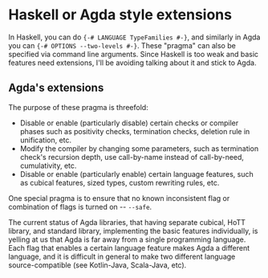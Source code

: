# Haskell or Agda style extensions

In Haskell, you can do `{-# LANGUAGE TypeFamilies #-}`,
and similarly in Agda you can `{-# OPTIONS --two-levels #-}`.
These "pragma" can also be specified via command line arguments.
Since Haskell is too weak and basic features need extensions,
I'll be avoiding talking about it and stick to Agda.

## Agda's extensions

The purpose of these pragma is threefold:

+ Disable or enable (particularly disable) certain checks or compiler phases
  such as positivity checks, termination checks, deletion rule in unification, etc.
+ Modify the compiler by changing some parameters, such as termination check's recursion depth,
  use call-by-name instead of call-by-need, cumulativity, etc.
+ Disable or enable (particularly enable) certain language features,
  such as cubical features, sized types, custom rewriting rules, etc.

One special pragma is to ensure that no known inconsistent flag
or combination of flags is turned on -- `--safe`.

The current status of Agda libraries, that having separate cubical, HoTT library, and standard library,
implementing the basic features individually, is yelling at us that Agda is far away from a single programming language.
Each flag that enables a certain language feature makes Agda a different language,
and it is difficult in general to make two different language source-compatible (see Kotlin-Java, Scala-Java, etc).
